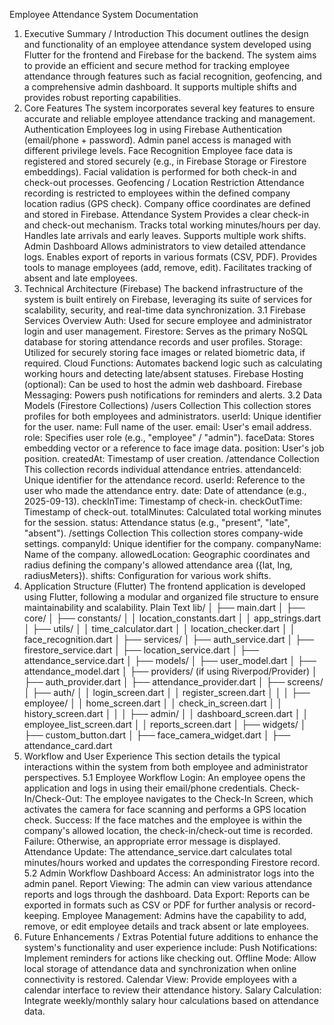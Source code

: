 Employee Attendance System Documentation
1. Executive Summary / Introduction
This document outlines the design and functionality of an employee attendance system developed using Flutter for the frontend and Firebase for the backend. The system aims to provide an efficient and secure method for tracking employee attendance through features such as facial recognition, geofencing, and a comprehensive admin dashboard. It supports multiple shifts and provides robust reporting capabilities.
2. Core Features
The system incorporates several key features to ensure accurate and reliable employee attendance tracking and management.
Authentication
Employees log in using Firebase Authentication (email/phone + password).
Admin panel access is managed with different privilege levels.
Face Recognition
Employee face data is registered and stored securely (e.g., in Firebase Storage or Firestore embeddings).
Facial validation is performed for both check-in and check-out processes.
Geofencing / Location Restriction
Attendance recording is restricted to employees within the defined company location radius (GPS check).
Company office coordinates are defined and stored in Firebase.
Attendance System
Provides a clear check-in and check-out mechanism.
Tracks total working minutes/hours per day.
Handles late arrivals and early leaves.
Supports multiple work shifts.
Admin Dashboard
Allows administrators to view detailed attendance logs.
Enables export of reports in various formats (CSV, PDF).
Provides tools to manage employees (add, remove, edit).
Facilitates tracking of absent and late employees.
3. Technical Architecture (Firebase)
The backend infrastructure of the system is built entirely on Firebase, leveraging its suite of services for scalability, security, and real-time data synchronization.
3.1 Firebase Services Overview
Auth: Used for secure employee and administrator login and user management.
Firestore: Serves as the primary NoSQL database for storing attendance records and user profiles.
Storage: Utilized for securely storing face images or related biometric data, if required.
Cloud Functions: Automates backend logic such as calculating working hours and detecting late/absent statuses.
Firebase Hosting (optional): Can be used to host the admin web dashboard.
Firebase Messaging: Powers push notifications for reminders and alerts.
3.2 Data Models (Firestore Collections)
/users Collection
This collection stores profiles for both employees and administrators.
userId: Unique identifier for the user.
name: Full name of the user.
email: User's email address.
role: Specifies user role (e.g., "employee" / "admin").
faceData: Stores embedding vector or a reference to face image data.
position: User's job position.
createdAt: Timestamp of user creation.
/attendance Collection
This collection records individual attendance entries.
attendanceId: Unique identifier for the attendance record.
userId: Reference to the user who made the attendance entry.
date: Date of attendance (e.g., 2025-09-13).
checkInTime: Timestamp of check-in.
checkOutTime: Timestamp of check-out.
totalMinutes: Calculated total working minutes for the session.
status: Attendance status (e.g., "present", "late", "absent").
/settings Collection
This collection stores company-wide settings.
companyId: Unique identifier for the company.
companyName: Name of the company.
allowedLocation: Geographic coordinates and radius defining the company's allowed attendance area ({lat, lng, radiusMeters}).
shifts: Configuration for various work shifts.
4. Application Structure (Flutter)
The frontend application is developed using Flutter, following a modular and organized file structure to ensure maintainability and scalability.
Plain Text
lib/
│
├── main.dart
│
├── core/
│   ├── constants/
│   │     location_constants.dart
│   │     app_strings.dart
│   ├── utils/
│   │     time_calculator.dart
│   │     location_checker.dart
│   │     face_recognition.dart
│
├── services/
│   ├── auth_service.dart
│   ├── firestore_service.dart
│   ├── location_service.dart
│   ├── attendance_service.dart
│
├── models/
│   ├── user_model.dart
│   ├── attendance_model.dart
│
├── providers/ (if using Riverpod/Provider)
│   ├── auth_provider.dart
│   ├── attendance_provider.dart
│
├── screens/
│   ├── auth/
│   │     login_screen.dart
│   │     register_screen.dart
│   │
│   ├── employee/
│   │     home_screen.dart
│   │     check_in_screen.dart
│   │     history_screen.dart
│   │
│   ├── admin/
│   │     dashboard_screen.dart
│   │     employee_list_screen.dart
│   │     reports_screen.dart
│
├── widgets/
│   ├── custom_button.dart
│   ├── face_camera_widget.dart
│   ├── attendance_card.dart
5. Workflow and User Experience
This section details the typical interactions within the system from both employee and administrator perspectives.
5.1 Employee Workflow
Login: An employee opens the application and logs in using their email/phone credentials.
Check-In/Check-Out: The employee navigates to the Check-In Screen, which activates the camera for face scanning and performs a GPS location check.
Success: If the face matches and the employee is within the company's allowed location, the check-in/check-out time is recorded.
Failure: Otherwise, an appropriate error message is displayed.
Attendance Update: The attendance_service.dart calculates total minutes/hours worked and updates the corresponding Firestore record.
5.2 Admin Workflow
Dashboard Access: An administrator logs into the admin panel.
Report Viewing: The admin can view various attendance reports and logs through the dashboard.
Data Export: Reports can be exported in formats such as CSV or PDF for further analysis or record-keeping.
Employee Management: Admins have the capability to add, remove, or edit employee details and track absent or late employees.
6. Future Enhancements / Extras
Potential future additions to enhance the system's functionality and user experience include:
Push Notifications: Implement reminders for actions like checking out.
Offline Mode: Allow local storage of attendance data and synchronization when online connectivity is restored.
Calendar View: Provide employees with a calendar interface to review their attendance history.
Salary Calculation: Integrate weekly/monthly salary hour calculations based on attendance data.